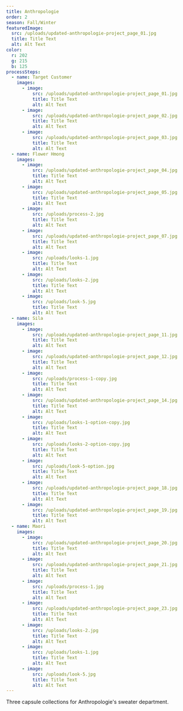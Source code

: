 ```yaml
---
title: Anthropologie
order: 2
season: Fall/Winter
featuredImage:
  src: /uploads/updated-anthropologie-project_page_01.jpg
  title: Title Text
  alt: Alt Text
color:
  r: 202
  g: 215
  b: 125
processSteps:
  - name: Target Customer
    images:
      - image:
          src: /uploads/updated-anthropologie-project_page_01.jpg
          title: Title Text
          alt: Alt Text
      - image:
          src: /uploads/updated-anthropologie-project_page_02.jpg
          title: Title Text
          alt: Alt Text
      - image:
          src: /uploads/updated-anthropologie-project_page_03.jpg
          title: Title Text
          alt: Alt Text
  - name: Flower Hmong
    images:
      - image:
          src: /uploads/updated-anthropologie-project_page_04.jpg
          title: Title Text
          alt: Alt Text
      - image:
          src: /uploads/updated-anthropologie-project_page_05.jpg
          title: Title Text
          alt: Alt Text
      - image:
          src: /uploads/process-2.jpg
          title: Title Text
          alt: Alt Text
      - image:
          src: /uploads/updated-anthropologie-project_page_07.jpg
          title: Title Text
          alt: Alt Text
      - image:
          src: /uploads/looks-1.jpg
          title: Title Text
          alt: Alt Text
      - image:
          src: /uploads/looks-2.jpg
          title: Title Text
          alt: Alt Text
      - image:
          src: /uploads/look-5.jpg
          title: Title Text
          alt: Alt Text
  - name: Sila
    images:
      - image:
          src: /uploads/updated-anthropologie-project_page_11.jpg
          title: Title Text
          alt: Alt Text
      - image:
          src: /uploads/updated-anthropologie-project_page_12.jpg
          title: Title Text
          alt: Alt Text
      - image:
          src: /uploads/process-1-copy.jpg
          title: Title Text
          alt: Alt Text
      - image:
          src: /uploads/updated-anthropologie-project_page_14.jpg
          title: Title Text
          alt: Alt Text
      - image:
          src: /uploads/looks-1-option-copy.jpg
          title: Title Text
          alt: Alt Text
      - image:
          src: /uploads/looks-2-option-copy.jpg
          title: Title Text
          alt: Alt Text
      - image:
          src: /uploads/look-5-option.jpg
          title: Title Text
          alt: Alt Text
      - image:
          src: /uploads/updated-anthropologie-project_page_18.jpg
          title: Title Text
          alt: Alt Text
      - image:
          src: /uploads/updated-anthropologie-project_page_19.jpg
          title: Title Text
          alt: Alt Text
  - name: Maori
    images:
      - image:
          src: /uploads/updated-anthropologie-project_page_20.jpg
          title: Title Text
          alt: Alt Text
      - image:
          src: /uploads/updated-anthropologie-project_page_21.jpg
          title: Title Text
          alt: Alt Text
      - image:
          src: /uploads/process-1.jpg
          title: Title Text
          alt: Alt Text
      - image:
          src: /uploads/updated-anthropologie-project_page_23.jpg
          title: Title Text
          alt: Alt Text
      - image:
          src: /uploads/looks-2.jpg
          title: Title Text
          alt: Alt Text
      - image:
          src: /uploads/looks-1.jpg
          title: Title Text
          alt: Alt Text
      - image:
          src: /uploads/look-5.jpg
          title: Title Text
          alt: Alt Text
---
```

Three capsule collections for Anthropologie's sweater department.